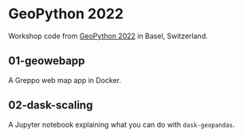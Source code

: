# GeoPython 2022

Workshop code from [GeoPython 2022](https://2022.geopython.net/) in Basel,
Switzerland.

## 01-geowebapp

A Greppo web map app in Docker.

## 02-dask-scaling

A Jupyter notebook explaining what you can do with `dask-geopandas`.


